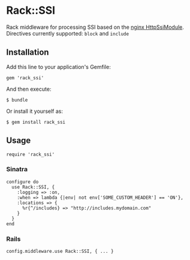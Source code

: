# Rack::SSI

Rack middleware for processing SSI based on the [nginx HttpSsiModule](http://wiki.nginx.org/HttpSsiModule).
Directives currently supported: `block` and `include`

## Installation

Add this line to your application's Gemfile:

    gem 'rack_ssi'

And then execute:

    $ bundle

Or install it yourself as:

    $ gem install rack_ssi

## Usage

    require 'rack_ssi'
    
### Sinatra

    configure do
      use Rack::SSI, {
        :logging => :on,
        :when => lambda {|env| not env['SOME_CUSTOM_HEADER'] == 'ON'},
        :locations => {
          %r{^/includes} => "http://includes.mydomain.com"
        }
      }
    end
    
### Rails

    config.middleware.use Rack::SSI, { ... }    

